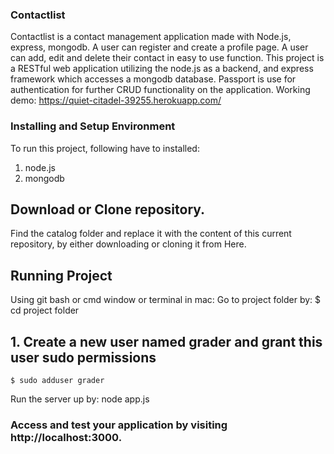 ### Contactlist
Contactlist is a contact management application made with Node.js, express, mongodb. A user can register and create a profile page. A user can add, edit and delete their contact in easy to use function. This project is a RESTful web application utilizing the node.js as a backend, and express framework which accesses a mongodb database. Passport is use for authentication for further CRUD functionality on the application. Working demo: https://quiet-citadel-39255.herokuapp.com/
### Installing and Setup Environment
To run this project, following have to installed:
1. node.js
2. mongodb

## Download or Clone repository.
Find the catalog folder and replace it with the content of this current repository, by either downloading or cloning it from Here.

## Running Project
Using git bash or cmd window or terminal in mac:
Go to project folder by:
	$ cd project folder

## 1. Create a new user named grader and grant this user sudo permissions

	$ sudo adduser grader
	
Run the server up by:
  node app.js
  

### Access and test your application by visiting http://localhost:3000.
